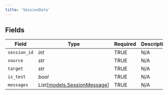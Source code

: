 ```yaml
---
title: 'SessionData'
---
```



## Fields

| Field                                                      | Type                                                       | Required                                                   | Description                                                |
| ---------------------------------------------------------- | ---------------------------------------------------------- | ---------------------------------------------------------- | ---------------------------------------------------------- |
| `session_id`                                               | *int*                                                      | TRUE                                         | N/A                                                        |
| `source`                                                   | *str*                                                      | TRUE                                         | N/A                                                        |
| `target`                                                   | *str*                                                      | TRUE                                         | N/A                                                        |
| `is_test`                                                  | *bool*                                                     | TRUE                                         | N/A                                                        |
| `messages`                                                 | List[[models.SessionMessage](../models/sessionmessage.md)] | TRUE                                         | N/A                                                        |